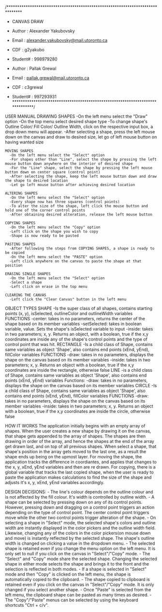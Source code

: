 /*******************************************************************************
 * CANVAS DRAW
 * Author   : Alexander Yakubovsky
 * Email    : alexander.yakubovsky@mail.utoronto.ca
 * CDF      : g2yakubo
 * Student# : 998979280

 * Author   : Pallak Grewal
 * Email    : pallak.grewal@mail.utoronto.ca
 * CDF      : c3grewal
 * Student# : 997293931
 ******************************************************************************/

USER MANUAL
 	DRAWING SHAPES
	  -On the left menu select the "Draw" option
	  -On the top menu select desired shape type
	  	-To change shape's Outline Color/ Fill Color/ Outline Width, click on the respective input box, a drop down menu will appear.
	  -After selecting a shape, press the left mouse down on the canvas and draw to desired size, let go of left mouse button on having wanted size

	MOVING SHAPES
	  -On the left menu select the "Select" option
	  -For shapes other than "Line", select the shape by pressing the left mouse button down anywhere on the interior of desired shape
	  -For the "Line" shape, select the shape by pressing the left mouse button down on center square (control point)
	  -After selecting the shape, keep the left mouse button down and draw the shape to desired location
	  -Let go left mouse button after achieving desired location

	ALTERING SHAPES
	  -On the left menu select the "Select" option
	  -Every shape now has three squares (control points)
	  -To alter the size of the shape, left click the mouse button and hold one of the corner control points
	  -After obtaining desired alteration, release the left mouse button

	COPYING SHAPES
	  -On the left menu select the "Copy" option
	  -Left click on the shape you wish to copy
	  -Shape is now ready to be pasted

	PASTING SHAPES
	  -After following the steps from COPYING SHAPES, a shape is ready to be copied
	  -On the left menu select the "PASTE" option
	  -Left click anywhere on the canvas to paste the shape at that position

	ERASING SINGLE SHAPES
	  -On the left menu select the "Select" option
	  -Select a shape
	  -Left click on erase in the top menu

	CLEARING THE CANVAS
	  -Left click the "Clear Canvas" button in the left menu

OBJECT TYPES
	SHAPE
	  -Is the super class of all shapes, contains starting points (x, y), isSelected, outlineColor and outlineWidth variables
	  FUNCTIONS
	    -center: takes in no parameters, returns the center of the shape based on its member variables
	    -setSelected: takes in boolean variable, value. Sets the shape's isSelected variable to input
	    -inside: takes in two parameters; x, y. Returns an object, with a boolean, true if the x,y coordinates are inside any of the shape's control points and the type of control point that was hit.
	RECTANGLE
	  -Is a child class of Shape, contains same variables as object 'Shape', also contains end points (xEnd, yEnd), fillColor variables
	  FUNCTIONS
	    -draw: takes in no parameters, displays the shape on the canvas based on its member variables
	    -inside: takes in two parameters; x, y. Returns an object with a boolean, true if the x,y coordinates are inside the rectangle, otherwise false
	LINE
	  -is a child class of Shape, contains same variables as object 'Shape', also contains end points (xEnd, yEnd) variables
	  Functions:
	    -draw: takes in no parameters, displays the shape on the canvas based on its member variables
	CIRCLE
	  -Is a child class of Shape, contains same variables as object 'Shape', also contains end points (xEnd, yEnd), fillColor variables
	  FUNCTIONS
	    -draw: takes in no parameters, displays the shape on the canvas based on its member variables
	    -inside: takes in two parameters; x, y. Returns an object with a boolean, true if the x,y coordinates are inside the circle, otherwise false

HOW IT WORKS
	The application initially begins with an empty array of shapes. When the user creates a new shape by drawing it on the canvas,
	that shape gets appended to the array of shapes. The shapes are then drawing in order of the array, and hence the shapes at the
	end of the array get drawn last, and on top of all previous shapes. When select a shape, that shape's position in the array gets
	moved to the last one, as a result the shape ends up being on the upmost layer. For moving the shape, the application tracks the
	difference in coordiantes, and applies that changes to the x, y, xEnd, yEnd variables and then are re drawn. For copying, there is a global
	variable that tracks the last copied shape, when the user is ready to paste the application makes calculations to find the size of the shape
	and adjusts it's x, y, xEnd, yEnd variables accordingly.

DESIGN DECISIONS:
	- The line's colour depends on the outline colour and is not affected by the fill colour. It's width is controlled by outline width.
	- A shape can be selected by pressing down on any of its control points. However, pressing down and dragging on a control point
	  triggers an action depending on the type of control point. The center control point triggers move while the other two control 
	  points trigger alteration of the shape.
	- On selecting a shape in "Select" mode, the selected shape's colors and outline width are instantly displayed in the color pickers and the
	  outline width field. Likewise, changing any of the colors in the color pickers(on mouse down and move) is instantly reflected by the
	  selected shape. The shape's outline width is changed on clicking a value in the dropdown menu.
	- The selected shape is retained even if you change the menu option on the left menu. It is only set to null if you click on the canvas 
	  in "Select"/"Copy" mode. 
	- The "Select" and "Copy" mode share the selected shape. Changing the selected shape in either mode selects the shape and brings it to the 
	  front and the selection is reflected in both modes.
	- If a shape is selected in "Select" mode and then "Copy" is clicked on the left menu, the shape is automatically copied to the clipboard.
	- The shape copied to clipboard is retained even if you click on the canvas in "Select"/"Copy" mode. It is only changed if you select 
	  another shape.
	- Once "Paste" is selected from the left menu, the clipboard shape can be pasted as many times as desired. 
	- The "Copy"/"Paste" menus can be selected by using the keyboard shortcuts "Ctrl + c/v".

